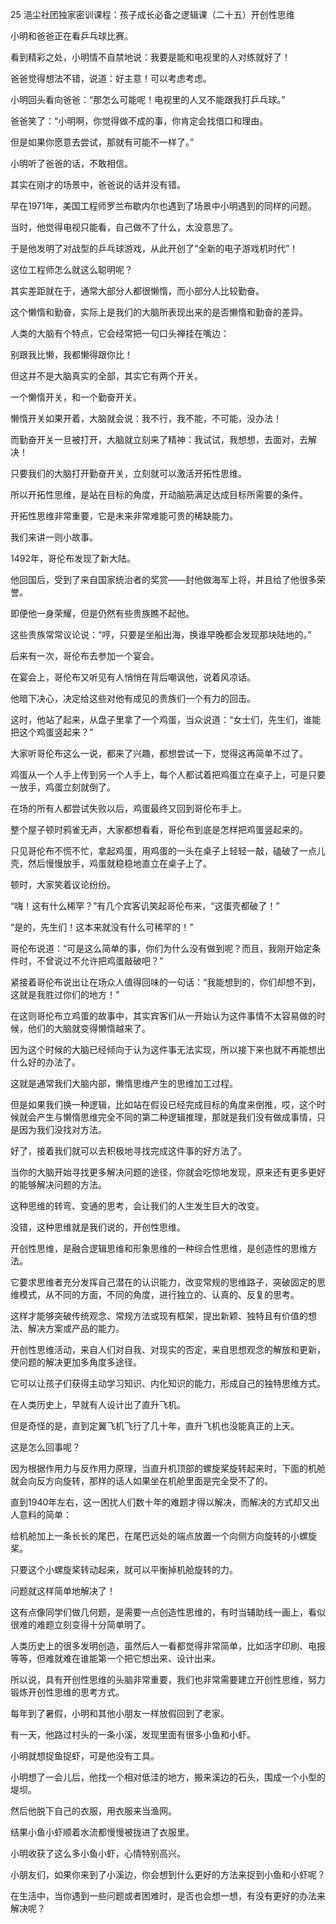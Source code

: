 25 浥尘社团独家密训课程：孩子成长必备之逻辑课（二十五）开创性思维



小明和爸爸正在看乒乓球比赛。

看到精彩之处，小明情不自禁地说：我要是能和电视里的人对练就好了！

爸爸觉得想法不错，说道：好主意！可以考虑考虑。

小明回头看向爸爸：“那怎么可能呢！电视里的人又不能跟我打乒乓球。”

爸爸笑了：“小明啊，你觉得做不成的事，你肯定会找借口和理由。

但是如果你愿意去尝试，那就有可能不一样了。”

小明听了爸爸的话，不敢相信。



其实在刚才的场景中，爸爸说的话并没有错。

早在1971年，美国工程师罗兰布歇内尔也遇到了场景中小明遇到的同样的问题。

当时，他觉得电视只能看，自己做不了什么，太没意思了。

于是他发明了对战型的乒乓球游戏，从此开创了“全新的电子游戏机时代”！



这位工程师怎么就这么聪明呢？

其实差距就在于，通常大部分人都很懒惰，而小部分人比较勤奋。

这个懒惰和勤奋，实际上是我们的大脑所表现出来的是否懒惰和勤奋的差异。

人类的大脑有个特点，它会经常把一句口头禅挂在嘴边：

别跟我比懒，我都懒得跟你比！



但这并不是大脑真实的全部，其实它有两个开关。

一个懒惰开关，和一个勤奋开关。

懒惰开关如果开着，大脑就会说：我不行，我不能，不可能，没办法！

而勤奋开关一旦被打开，大脑就立刻来了精神：我试试，我想想，去面对，去解决！



只要我们的大脑打开勤奋开关，立刻就可以激活开拓性思维。

所以开拓性思维，是站在目标的角度，开动脑筋满足达成目标所需要的条件。

开拓性思维非常重要，它是未来非常难能可贵的稀缺能力。



我们来讲一则小故事。

1492年，哥伦布发现了新大陆。

他回国后，受到了来自国家统治者的奖赏——封他做海军上将，并且给了他很多荣誉。

即便他一身荣耀，但是仍然有些贵族瞧不起他。

这些贵族常常议论说：“哼，只要是坐船出海，换谁早晚都会发现那块陆地的。”



后来有一次，哥伦布去参加一个宴会。

在宴会上，哥伦布又听见有人悄悄在背后嘲讽他，说着风凉话。

他暗下决心，决定给这些对他有成见的贵族们一个有力的回击。

这时，他站了起来，从盘子里拿了一个鸡蛋，当众说道：“女士们，先生们，谁能把这个鸡蛋竖起来？”



大家听哥伦布这么一说，都来了兴趣，都想尝试一下，觉得这再简单不过了。

鸡蛋从一个人手上传到另一个人手上，每个人都试着把鸡蛋立在桌子上，可是只要一放手，鸡蛋立刻就倒了。

在场的所有人都尝试失败以后，鸡蛋最终又回到哥伦布手上。

整个屋子顿时鸦雀无声，大家都想看看，哥伦布到底是怎样把鸡蛋竖起来的。



只见哥伦布不慌不忙，拿起鸡蛋，用鸡蛋的一头在桌子上轻轻一敲，磕破了一点儿壳，然后慢慢放手，鸡蛋就稳稳地直立在桌子上了。

顿时，大家笑着议论纷纷。

“嗨！这有什么稀罕？”有几个宾客讥笑起哥伦布来，“这蛋壳都破了！”

“是的，先生们！这本来就没有什么可稀罕的！”

哥伦布说道：“可是这么简单的事，你们为什么没有做到呢？而且，我刚开始定条件时，不曾说过不允许把鸡蛋敲破吧？”

紧接着哥伦布说出让在场众人值得回味的一句话：“我能想到的，你们却想不到，这就是我胜过你们的地方！”



在这则哥伦布立鸡蛋的故事中，其实宾客们从一开始认为这件事情不太容易做的时候，他们的大脑就变得懒惰越来了。

因为这个时候的大脑已经倾向于认为这件事无法实现，所以接下来也就不再能想出什么好的办法了。

这就是通常我们大脑内部，懒惰思维产生的思维加工过程。



但是如果我们换一种逻辑，比如站在假设已经完成目标的角度来倒推，哎，这个时候就会产生与懒惰思维完全不同的第二种逻辑推理，那就是我们没有做成事情，只是因为我们没找对方法。

好了，接着我们就可以去积极地寻找完成这件事的好方法了。

当你的大脑开始寻找更多解决问题的途径，你就会吃惊地发现，原来还有更多更好的能够解决问题的方法。

这种思维的转弯、变通的思考，会让我们的人生发生巨大的改变。



没错，这种思维就是我们说的，开创性思维。

开创性思维，是融合逻辑思维和形象思维的一种综合性思维，是创造性的思维方法。

它要求思维者充分发挥自己潜在的认识能力，改变常规的思维路子，突破固定的思维模式，从不同的方面，不同的角度，进行独立的、认真的、反复的思考。

这样才能够突破传统观念、常规方法或现有框架，提出新颖、独特且有价值的想法、解决方案或产品的能力。

开创性思维活动，来自人们对自我、对现实的否定，来自思想观念的解放和更新，使问题的解决更加多角度多途径。

它可以让孩子们获得主动学习知识、内化知识的能力，形成自己的独特思维方式。



在人类历史上，早就有人设计出了直升飞机。

但是奇怪的是，直到定翼飞机飞行了几十年，直升飞机也没能真正的上天。

这是怎么回事呢？

因为根据作用力与反作用力原理，当直升机顶部的螺旋桨旋转起来时，下面的机舱就会向反方向旋转，那样的话人如果坐在机舱里面是完全受不了的。

直到1940年左右，这一困扰人们数十年的难题才得以解决，而解决的方式却又出人意料的简单：

给机舱加上一条长长的尾巴，在尾巴远处的端点放置一个向侧方向旋转的小螺旋桨。

只要这个小螺旋桨转动起来，就可以平衡掉机舱旋转的力。

问题就这样简单地解决了！

这有点像同学们做几何题，是需要一点创造性思维的，有时当辅助线一画上，看似很难的难题立刻变得十分简单明了。



人类历史上的很多发明创造，虽然后人一看都觉得非常简单，比如活字印刷、电报等等，但难就难在谁能第一个把它想出来、设计出来。

所以说，具有开创性思维的头脑非常重要，我们也非常需要建立开创性思维，努力锻炼开创性思维的思考方式。



每年到了暑假，小明和其他小朋友一样放假回到了老家。

有一天，他路过村头的一条小溪，发现里面有很多小鱼和小虾。

小明就想捉鱼捉虾，可是他没有工具。

小明想了一会儿后，他找一个相对低洼的地方，搬来溪边的石头，围成一个小型的堤坝。

然后他脱下自己的衣服，用衣服来当渔网。

结果小鱼小虾顺着水流都慢慢被拢进了衣服里。

小明收获了这么多小鱼小虾，心情特别高兴。



小朋友们，如果你来到了小溪边，你会想到什么更好的方法来捉到小鱼和小虾呢？

在生活中，当你遇到一些问题或者困难时，是否也会想一想，有没有更好的办法来解决呢？



















